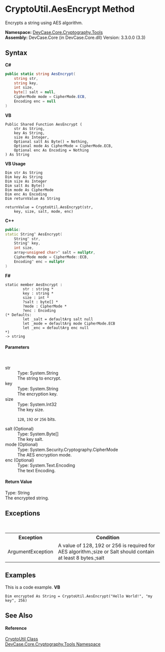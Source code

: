 # CryptoUtil.AesEncrypt Method 
 

Encrypts a string using AES algorithm.

**Namespace:**&nbsp;<a href="N_DevCase_Core_Cryptography_Tools">DevCase.Core.Cryptography.Tools</a><br />**Assembly:**&nbsp;DevCase.Core (in DevCase.Core.dll) Version: 3.3.0.0 (3.3)

## Syntax

**C#**<br />
``` C#
public static string AesEncrypt(
	string str,
	string key,
	int size,
	byte[] salt = null,
	CipherMode mode = CipherMode.ECB,
	Encoding enc = null
)
```

**VB**<br />
``` VB
Public Shared Function AesEncrypt ( 
	str As String,
	key As String,
	size As Integer,
	Optional salt As Byte() = Nothing,
	Optional mode As CipherMode = CipherMode.ECB,
	Optional enc As Encoding = Nothing
) As String
```

**VB Usage**<br />
``` VB Usage
Dim str As String
Dim key As String
Dim size As Integer
Dim salt As Byte()
Dim mode As CipherMode
Dim enc As Encoding
Dim returnValue As String

returnValue = CryptoUtil.AesEncrypt(str, 
	key, size, salt, mode, enc)
```

**C++**<br />
``` C++
public:
static String^ AesEncrypt(
	String^ str, 
	String^ key, 
	int size, 
	array<unsigned char>^ salt = nullptr, 
	CipherMode mode = CipherMode::ECB, 
	Encoding^ enc = nullptr
)
```

**F#**<br />
``` F#
static member AesEncrypt : 
        str : string * 
        key : string * 
        size : int * 
        ?salt : byte[] * 
        ?mode : CipherMode * 
        ?enc : Encoding 
(* Defaults:
        let _salt = defaultArg salt null
        let _mode = defaultArg mode CipherMode.ECB
        let _enc = defaultArg enc null
*)
-> string 

```


#### Parameters
&nbsp;<dl><dt>str</dt><dd>Type: System.String<br />The string to encrypt.</dd><dt>key</dt><dd>Type: System.String<br />The encryption key.</dd><dt>size</dt><dd>Type: System.Int32<br />The key size. 

`128`, `192` or `256` bits.</dd><dt>salt (Optional)</dt><dd>Type: System.Byte[]<br />The key salt.</dd><dt>mode (Optional)</dt><dd>Type: System.Security.Cryptography.CipherMode<br />The AES encryption mode.</dd><dt>enc (Optional)</dt><dd>Type: System.Text.Encoding<br />The text Encoding.</dd></dl>

#### Return Value
Type: String<br />The encrypted string.

## Exceptions
&nbsp;<table><tr><th>Exception</th><th>Condition</th></tr><tr><td>ArgumentException</td><td>A value of 128, 192 or 256 is required for AES algorithm.;size or Salt should contain at least 8 bytes.;salt</td></tr></table>

## Examples
This is a code example. 
**VB**<br />
``` VB
Dim encrypted As String = CryptoUtil.AesEncrypt("Hello World!", "my key", 256)
```


## See Also


#### Reference
<a href="T_DevCase_Core_Cryptography_Tools_CryptoUtil">CryptoUtil Class</a><br /><a href="N_DevCase_Core_Cryptography_Tools">DevCase.Core.Cryptography.Tools Namespace</a><br />